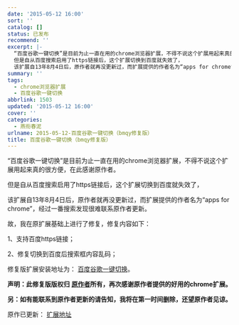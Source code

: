 ```yaml
---
date: '2015-05-12 16:00'
sort: ''
catalog: []
status: 已发布
recommend: ''
excerpt: |-
  “百度谷歌一键切换”是目前为止一直在用的chrome浏览器扩展，不得不说这个扩展用起来真的很方便，在此感谢原作者。
  但是自从百度搜索启用了https链接后，这个扩展切换到百度就失效了，
  该扩展自13年8月4日后，原作者就再没更新过，而扩展提供的作者名为“apps for chrome”，经过一番搜索发现很难联系原作者更新。
summary: ''
tags:
  - chrome浏览器扩展
  - 百度谷歌一键切换
abbrlink: 1503
updated: '2015-05-12 16:00'
cover: ''
categories:
  - 燕衔春泥
urlname: 2015-05-12-百度谷歌一键切换（bmqy修复版）
title: 百度谷歌一键切换（bmqy修复版）
---
```


“百度谷歌一键切换”是目前为止一直在用的chrome浏览器扩展，不得不说这个扩展用起来真的很方便，在此感谢原作者。


但是自从百度搜索启用了https链接后，这个扩展切换到百度就失效了，


该扩展自13年8月4日后，原作者就再没更新过，而扩展提供的作者名为“apps for chrome”，经过一番搜索发现很难联系原作者更新。


故，我在原扩展基础上进行了修复，修复内容如下：


1、支持百度https链接；


2、修复切换到百度后搜索框内容乱码；


修复版扩展安装地址为： [百度谷歌一键切换](https://chrome.google.com/webstore/detail/%E7%99%BE%E5%BA%A6%E8%B0%B7%E6%AD%8C%E4%B8%80%E9%94%AE%E5%88%87%E6%8D%A2/fknieppmhfgnjilnkdeoegocjkijpbfh?hl=zh-CN)。


**声明：此修复版版权归** [**原作者**](https://chrome.google.com/webstore/detail/%E7%99%BE%E5%BA%A6%E8%B0%B7%E6%AD%8C%E4%B8%80%E9%94%AE%E5%88%87%E6%8D%A2/fknieppmhfgnjilnkdeoegocjkijpbfh?hl=zh-CN)**所有，再次感谢原作者提供的好用的chrome扩展。**


**另：如有能联系到原作者更新的请告知，我将在第一时间删除，还望原作者见谅。**


原作已更新： [扩展地址](https://chrome.google.com/webstore/detail/%E4%B8%80%E9%94%AE%E5%88%87%E6%8D%A2/fknieppmhfgnjilnkdeoegocjkijpbfh/related)

